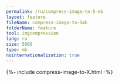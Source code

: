 ```yaml
---
permalink: /ru/compress-image-to-5-mb
layout: feature
fileName: compress-image-to-5mb
folderName: feature
tool: imgcompression
lang: ru
size: 5000
type: mb
nointernationalization: true
---
```

{%- include compress-image-to-X.html -%}       
